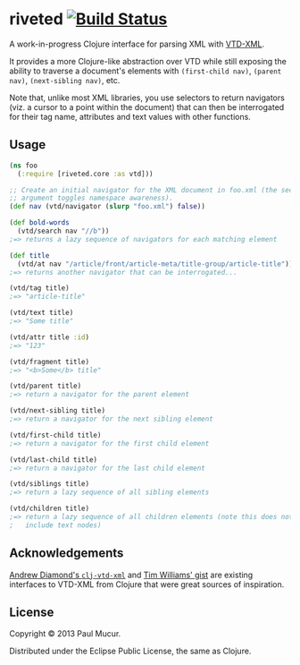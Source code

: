 # riveted [![Build Status](https://travis-ci.org/mudge/riveted.png?branch=master)](https://travis-ci.org/mudge/riveted)

A work-in-progress Clojure interface for parsing XML with
[VTD-XML](http://vtd-xml.sourceforge.net).

It provides a more Clojure-like abstraction over VTD while still exposing the
ability to traverse a document's elements with `(first-child nav)`,
`(parent nav)`, `(next-sibling nav)`, etc.

Note that, unlike most XML libraries, you use selectors to return navigators
(viz. a cursor to a point within the document) that can then be interrogated
for their tag name, attributes and text values with other functions.

## Usage

```clojure
(ns foo
  (:require [riveted.core :as vtd]))

;; Create an initial navigator for the XML document in foo.xml (the second
;; argument toggles namespace awareness).
(def nav (vtd/navigator (slurp "foo.xml") false))

(def bold-words
  (vtd/search nav "//b"))
;=> returns a lazy sequence of navigators for each matching element

(def title
  (vtd/at nav "/article/front/article-meta/title-group/article-title"))
;=> returns another navigator that can be interrogated...

(vtd/tag title)
;=> "article-title"

(vtd/text title)
;=> "Some title"

(vtd/attr title :id)
;=> "123"

(vtd/fragment title)
;=> "<b>Some</b> title"

(vtd/parent title)
;=> return a navigator for the parent element

(vtd/next-sibling title)
;=> return a navigator for the next sibling element

(vtd/first-child title)
;=> return a navigator for the first child element

(vtd/last-child title)
;=> return a navigator for the last child element

(vtd/siblings title)
;=> return a lazy sequence of all sibling elements

(vtd/children title)
;=> return a lazy sequence of all children elements (note this does not
;   include text nodes)
```

## Acknowledgements

[Andrew Diamond's `clj-vtd-xml`](https://github.com/diamondap/clj-vtd-xml) and
[Tim Williams' gist](https://gist.github.com/willtim/822769) are existing
interfaces to VTD-XML from Clojure that were great sources of inspiration.

## License

Copyright © 2013 Paul Mucur.

Distributed under the Eclipse Public License, the same as Clojure.
